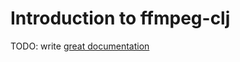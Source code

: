 # Introduction to ffmpeg-clj

TODO: write [great documentation](http://jacobian.org/writing/great-documentation/what-to-write/)
